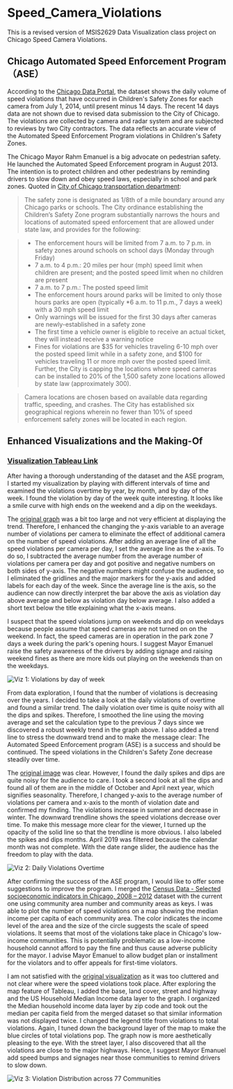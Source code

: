 # Speed_Camera_Violations
This is a revised version of MSIS2629 Data Visualization class project on Chicago Speed Camera Violations. 

## Chicago Automated Speed Enforcement Program（ASE）
According to the [Chicago Data Portal](https://data.cityofchicago.org/Transportation/Speed-Camera-Violations/gncf-3xbx), the dataset shows the daily volume of speed violations that have occurred in Children's Safety Zones for each camera from July 1, 2014, until present minus 14 days. The recent 14 days data are not shown due to revised data submission to the City of Chicago. The violations are collected by camera and radar system and are subjected to reviews by two City contractors. The data reflects an accurate view of the Automated Speed Enforcement Program violations in Children's Safety Zones. 

The Chicago Mayor Rahm Emanuel is a big advocate on pedestrian safety. He launched the Automated Speed Enforcement program in August 2013. The intention is to protect children and other pedestrians by reminding drivers to slow down and obey speed laws, especially in school and park zones. Quoted in [City of Chicago transportation department](https://www.chicago.gov/city/en/depts/cdot/supp_info/children_s_safetyzoneporgramautomaticspeedenforcement.html):
> The safety zone is designated as 1/8th of a mile boundary around any Chicago parks or schools. The City ordinance establishing the Children’s Safety Zone program substantially narrows the hours and locations of automated speed enforcement that are allowed under state law, and provides for the following:

> * The enforcement hours will be limited from 7 a.m. to 7 p.m. in safety zones around schools on school days (Monday through Friday)
>  * 7 a.m. to 4 p.m.: 20 miles per hour (mph) speed limit when children are present; and the posted speed limit when no children are present
>  * 7 a.m. to 7 p.m.: The posted speed limit
> * The enforcement hours around parks will be limited to only those hours parks are open (typically *6 a.m. to 11 p.m., 7 days a week) with a 30 mph speed limit
> * Only warnings will be issued for the first 30 days after cameras are newly-established in a safety zone
> * The first time a vehicle owner is eligible to receive an actual ticket, they will instead receive a warning notice
> * Fines for violations are $35 for vehicles traveling 6-10 mph over the posted speed limit while in a safety zone, and $100 for vehicles traveling 11 or more mph over the posted speed limit.  
> Further, the City is capping the locations where speed cameras can be installed to 20% of the 1,500 safety zone locations allowed by state law (approximately 300). 

> Camera locations are chosen based on available data regarding traffic, speeding, and crashes.  The City has established six geographical regions wherein no fewer than 10% of speed enforcement safety zones will be located in each region.





## Enhanced Visualizations and the Making-Of
### [Visualization Tableau Link](https://public.tableau.com/profile/maria7939#!/vizhome/FinalVersion3VizforMayor/Dshbd-VioDistributiondailyweekofdaycommunities)


After having a thorough understanding of the dataset and the ASE program, I started my visualization by playing with different intervals of time and examined the violations overtime by year, by month, and by day of the week. I found the violation by day of the week quite interesting. It looks like a smile curve with high ends on the weekend and a dip on the weekdays. 

The [original graph](https://github.com/jymhe120/Speed_Camera_Violations/blob/master/Violations%20by%20Day%20of%20Week.png) was a bit too large and not very efficient at displaying the trend. Therefore, I enhanced the changing the y-axis variable to an average number of violations per camera to eliminate the effect of additional camera on the number of speed violations. After adding an average line of all the speed violations per camera per day, I set the average line as the x-axis. To do so, I subtracted the average number from the average number of violations per camera per day and got positive and negative numbers on both sides of y-axis. The negative numbers might confuse the audience, so I eliminated the gridlines and the major markers for the y-axis and added labels for each day of the week. Since the average line is the axis, so the audience can now directly interpret the bar above the axis as violation day above average and below as violation day below average. I also added a short text below the title explaining what the x-axis means.

I suspect that the speed violations jump on weekends and dip on weekdays because people assume that speed cameras are not turned on on the weekend. In fact, the speed cameras are in operation in the park zone 7 days a week during the park's opening hours. I suggest Mayor Emanuel raise the safety awareness of the drivers by adding signage and raising weekend fines as there are more kids out playing on the weekends than on the weekdays. 

![Viz 1: Violations by day of week](https://github.com/jymhe120/Speed_Camera_Violations/blob/master/P_Spd%20vio%20by%20day%20of%20wk.png)


From data exploration, I found that the number of violations is decreasing over the years. I decided to take a look at the daily violations of overtime and found a similar trend. The daily violation over time is quite noisy with all the dips and spikes. Therefore, I smoothed the line using the moving average and set the calculation type to the previous 7 days since we discovered a robust weekly trend in the graph above. I also added a trend line to stress the downward trend and to make the message clear: The Automated Speed Enforcement program (ASE) is a success and should be continued. The speed violations in the Children's Safety Zone decrease steadily over time. 

The [original image](https://github.com/jymhe120/Speed_Camera_Violations/blob/master/Daily%20Violations%20Overtime.png) was clear. However, I found the daily spikes and dips are quite noisy for the audience to care. I took a second look at all the dips and found all of them are in the middle of October and April next year, which signifies seasonality. Therefore, I changed y-axis to the average number of violations per camera and x-axis to the month of violation date and confirmed my finding. The violations increase in summer and decrease in winter. The downward trendline shows the speed violations decrease over time. To make this message more clear for the viewer, I turned up the opacity of the solid line so that the trendline is more obvious. I also labeled the spikes and dips months. April 2019 was filtered because the calendar month was not complete. With the date range slider, the audience has the freedom to play with the data. 

![Viz 2: Daily Violations Overtime](https://github.com/jymhe120/Speed_Camera_Violations/blob/master/P_spd%20vio%20overtime.png)


After confirming the success of the ASE program, I would like to offer some suggestions to improve the program. I merged the [Census Data - Selected socioeconomic indicators in Chicago, 2008 – 2012](https://data.cityofchicago.org/Health-Human-Services/Census-Data-Selected-socioeconomic-indicators-in-C/kn9c-c2s2) dataset with the current one using community area number and community areas as keys. I was able to plot the number of speed violations on a map showing the median income per capita of each community area. The color indicates the income level of the area and the size of the circle suggests the scale of speed violations. It seems that most of the violations take place in Chicago's low-income communities. This is potentially problematic as a low-income household cannot afford to pay the fine and thus cause adverse publicity for the mayor. I advise Mayor Emanuel to allow budget plan or installment for the violators and to offer appeals for first-time violators.

I am not satisfied with the [original visualization](https://github.com/jymhe120/Speed_Camera_Violations/blob/master/Violation%20distribution%20across%2077%20communities%20.png) as it was too cluttered and not clear where were the speed violations took place. After exploring the map feature of Tableau, I added the base, land cover, street and highway and the US Household Median Income data layer to the graph. I organized the Median household income data layer by zip code and took out the median per capita field from the merged dataset so that similar information was not displayed twice. I changed the legend title from violations to total violations. Again, I tuned down the background layer of the map to make the blue circles of total violations pop. The graph now is more aesthetically pleasing to the eye. With the street layer, I also discovered that all the violations are close to the major highways. Hence, I suggest Mayor Emanuel add speed bumps and signages near those communities to remind drivers to slow down. 

![Viz 3: Violation Distribution across 77 Communities ](https://github.com/jymhe120/Speed_Camera_Violations/blob/master/P_Spd%20vio%20distribution%20across%2077%20communities.png)



